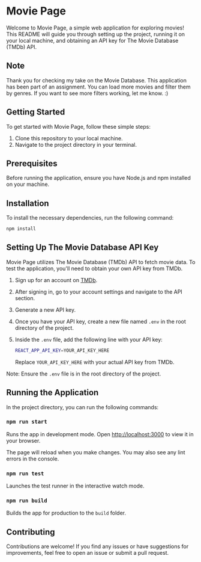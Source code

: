 # Movie Page

Welcome to Movie Page, a simple web application for exploring movies! This README will guide you through setting up the project, running it on your local machine, and obtaining an API key for The Movie Database (TMDb) API.

## Note
Thank you for checking my take on the Movie Database. This application has been part of an assignment. You can load more movies and filter them by genres. If you want to see more filters working, let me know. :) 

## Getting Started

To get started with Movie Page, follow these simple steps:

1. Clone this repository to your local machine.
2. Navigate to the project directory in your terminal.

## Prerequisites

Before running the application, ensure you have Node.js and npm installed on your machine.

## Installation

To install the necessary dependencies, run the following command:

```sh
npm install
 ```

## Setting Up The Movie Database API Key

Movie Page utilizes The Movie Database (TMDb) API to fetch movie data. To test the application, you'll need to obtain your own API key from TMDb.

1. Sign up for an account on [TMDb](https://www.themoviedb.org/).
2. After signing in, go to your account settings and navigate to the API section.
3. Generate a new API key.
4. Once you have your API key, create a new file named `.env` in the root directory of the project.
5. Inside the `.env` file, add the following line with your API key:

    ```sh
    REACT_APP_API_KEY=YOUR_API_KEY_HERE
    ```

    Replace `YOUR_API_KEY_HERE` with your actual API key from TMDb.

Note: Ensure the `.env` file is in the root directory of the project.

## Running the Application

In the project directory, you can run the following commands:

### `npm run start`

Runs the app in development mode. Open [http://localhost:3000](http://localhost:3000) to view it in your browser.

The page will reload when you make changes. You may also see any lint errors in the console.

### `npm run test`

Launches the test runner in the interactive watch mode.

### `npm run build`

Builds the app for production to the `build` folder.

## Contributing

Contributions are welcome! If you find any issues or have suggestions for improvements, feel free to open an issue or submit a pull request.
